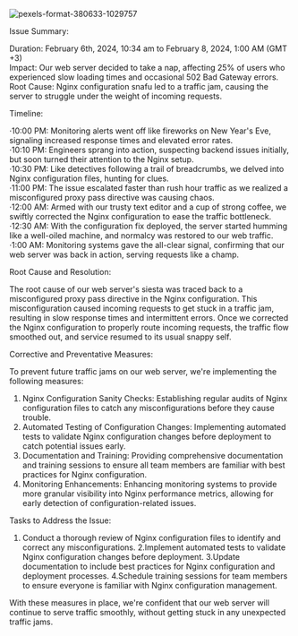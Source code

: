 ![pexels-format-380633-1029757](https://github.com/Gideon5348/alx-system_engineering-devops/assets/122921009/60e3650b-ef07-4748-98a1-72b54ae2a71a)



Issue Summary:

Duration: February 6th, 2024, 10:34 am to February 8, 2024, 1:00 AM (GMT +3)<br />
Impact: Our web server decided to take a nap, affecting 25% of users who experienced slow loading times and occasional 502 Bad Gateway errors.<br />
Root Cause: Nginx configuration snafu led to a traffic jam, causing the server to struggle under the weight of incoming requests.

Timeline:

·10:00 PM: Monitoring alerts went off like fireworks on New Year's Eve, signaling increased response times and elevated error rates.<br />
·10:10 PM: Engineers sprang into action, suspecting backend issues initially, but soon turned their attention to the Nginx setup.<br />
·10:30 PM: Like detectives following a trail of breadcrumbs, we delved into Nginx configuration files, hunting for clues.<br />
·11:00 PM: The issue escalated faster than rush hour traffic as we realized a misconfigured proxy pass directive was causing chaos.<br />
·12:00 AM: Armed with our trusty text editor and a cup of strong coffee, we swiftly corrected the Nginx configuration to ease the traffic bottleneck.<br />
·12:30 AM: With the configuration fix deployed, the server started humming like a well-oiled machine, and normalcy was restored to our web traffic.<br />
·1:00 AM: Monitoring systems gave the all-clear signal, confirming that our web server was back in action, serving requests like a champ.<br />

Root Cause and Resolution:

The root cause of our web server's siesta was traced back to a misconfigured proxy pass directive in the Nginx configuration. This misconfiguration caused incoming requests to get stuck in a traffic jam, resulting in slow response times and intermittent errors. Once we corrected the Nginx configuration to properly route incoming requests, the traffic flow smoothed out, and service resumed to its usual snappy self.

Corrective and Preventative Measures:

To prevent future traffic jams on our web server, we're implementing the following measures:

1. Nginx Configuration Sanity Checks: Establishing regular audits of Nginx configuration files to catch any misconfigurations before they cause trouble.
2. Automated Testing of Configuration Changes: Implementing automated tests to validate Nginx configuration changes before deployment to catch potential issues early.
3. Documentation and Training: Providing comprehensive documentation and training sessions to ensure all team members are familiar with best practices for Nginx configuration.
4. Monitoring Enhancements: Enhancing monitoring systems to provide more granular visibility into Nginx performance metrics, allowing for early detection of configuration-related issues.


Tasks to Address the Issue:

1. Conduct a thorough review of Nginx configuration files to identify and correct any misconfigurations.
2.Implement automated tests to validate Nginx configuration changes before deployment.
3.Update documentation to include best practices for Nginx configuration and deployment processes.
4.Schedule training sessions for team members to ensure everyone is familiar with Nginx configuration management.

With these measures in place, we're confident that our web server will continue to serve traffic smoothly, without getting stuck in any unexpected traffic jams.
